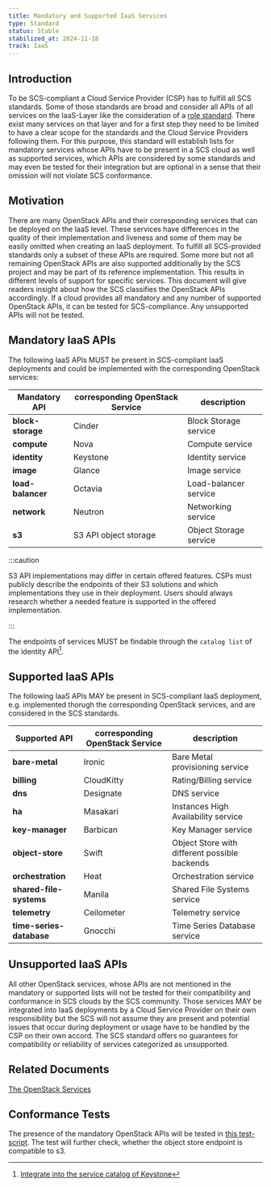 ```yaml
---
title: Mandatory and Supported IaaS Services
type: Standard
status: Stable
stabilized_at: 2024-11-18
track: IaaS
---
```


## Introduction

To be SCS-compliant a Cloud Service Provider (CSP) has to fulfill all SCS standards.
Some of those standards are broad and consider all APIs of all services on the IaaS-Layer like the consideration of a [role standard](https://github.com/SovereignCloudStack/issues/issues/396).
There exist many services on that layer and for a first step they need to be limited to have a clear scope for the standards and the Cloud Service Providers following them.
For this purpose, this standard will establish lists for mandatory services whose APIs have to be present in a SCS cloud as well as supported services, which APIs are considered by some standards and may even be tested for their integration but are optional in a sense that their omission will not violate SCS conformance.

## Motivation

There are many OpenStack APIs and their corresponding services that can be deployed on the IaaS level.
These services have differences in the quality of their implementation and liveness and some of them may be easily omitted when creating an IaaS deployment.
To fulfill all SCS-provided standards only a subset of these APIs are required.
Some more but not all remaining OpenStack APIs are also supported additionally by the SCS project and may be part of its reference implementation.
This results in different levels of support for specific services.
This document will give readers insight about how the SCS classifies the OpenStack APIs accordingly.
If a cloud provides all mandatory and any number of supported OpenStack APIs, it can be tested for SCS-compliance.
Any unsupported APIs will not be tested.

## Mandatory IaaS APIs

The following IaaS APIs MUST be present in SCS-compliant IaaS deployments and could be implemented with the corresponding OpenStack services:

| Mandatory API | corresponding OpenStack Service | description |
|-----|-----|-----|
| **block-storage** | Cinder | Block Storage service |
| **compute** | Nova | Compute service |
| **identity** | Keystone | Identity service |
| **image** | Glance | Image service |
| **load-balancer** | Octavia | Load-balancer service |
| **network** | Neutron | Networking service |
| **s3** | S3 API object storage | Object Storage service |

:::caution

S3 API implementations may differ in certain offered features.
CSPs must publicly describe the endpoints of their S3 solutions and which implementations they use in their deployment.
Users should always research whether a needed feature is supported in the offered implementation.

:::

The endpoints of services MUST be findable through the `catalog list` of the identity API[^1].

[^1]: [Integrate into the service catalog of Keystone](https://docs.openstack.org/keystone/latest/contributor/service-catalog.html)

## Supported IaaS APIs

The following IaaS APIs MAY be present in SCS-compliant IaaS deployment, e.g. implemented thorugh the corresponding OpenStack services, and are considered in the SCS standards.

| Supported API | corresponding OpenStack Service | description |
|-----|-----|-----|
| **bare-metal** | Ironic | Bare Metal provisioning service |
| **billing** | CloudKitty | Rating/Billing service |
| **dns** | Designate | DNS service |
| **ha** | Masakari | Instances High Availability service |
| **key-manager** | Barbican | Key Manager service |
| **object-store** | Swift | Object Store with different possible backends |
| **orchestration** | Heat | Orchestration service |
| **shared-file-systems** | Manila | Shared File Systems service |
| **telemetry** | Ceilometer | Telemetry service |
| **time-series-database** | Gnocchi | Time Series Database service |

## Unsupported IaaS APIs

All other OpenStack services, whose APIs are not mentioned in the mandatory or supported lists will not be tested for their compatibility and conformance in SCS clouds by the SCS community.
Those services MAY be integrated into IaaS deployments by a Cloud Service Provider on their own responsibility but the SCS will not assume they are present and potential issues that occur during deployment or usage have to be handled by the CSP on their own accord.
The SCS standard offers no guarantees for compatibility or reliability of services categorized as unsupported.

## Related Documents

[The OpenStack Services](https://www.openstack.org/software/)

## Conformance Tests

The presence of the mandatory OpenStack APIs will be tested in [this test-script](https://github.com/SovereignCloudStack/standards/blob/mandatory-and-supported-IaaS-services/Tests/iaas/mandatory-services/mandatory-iaas-services.py).
The test will further check, whether the object store endpoint is compatible to s3.
